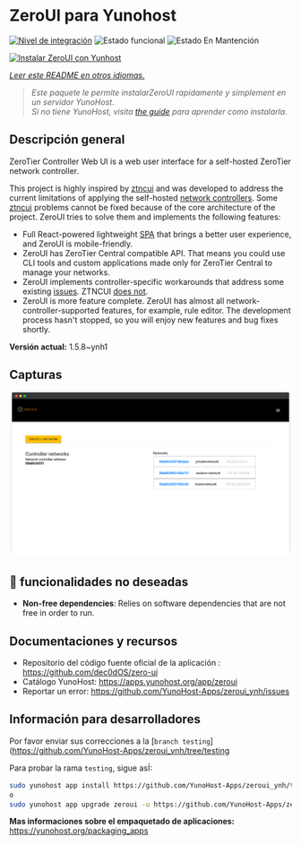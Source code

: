 <!--
Este archivo README esta generado automaticamente<https://github.com/YunoHost/apps/tree/master/tools/readme_generator>
No se debe editar a mano.
-->

# ZeroUI para Yunohost

[![Nivel de integración](https://dash.yunohost.org/integration/zeroui.svg)](https://dash.yunohost.org/appci/app/zeroui) ![Estado funcional](https://ci-apps.yunohost.org/ci/badges/zeroui.status.svg) ![Estado En Mantención](https://ci-apps.yunohost.org/ci/badges/zeroui.maintain.svg)

[![Instalar ZeroUI con Yunhost](https://install-app.yunohost.org/install-with-yunohost.svg)](https://install-app.yunohost.org/?app=zeroui)

*[Leer este README en otros idiomas.](./ALL_README.md)*

> *Este paquete le permite instalarZeroUI rapidamente y simplement en un servidor YunoHost.*  
> *Si no tiene YunoHost, visita [the guide](https://yunohost.org/install) para aprender como instalarla.*

## Descripción general

ZeroTier Controller Web UI is a web user interface for a self-hosted ZeroTier network controller.

This project is highly inspired by [ztncui](https://github.com/key-networks/ztncui) and was developed to address the current limitations of applying the self-hosted [network controllers](https://github.com/zerotier/ZeroTierOne/tree/master/controller). Some [ztncui](https://github.com/key-networks/ztncui) problems cannot be fixed because of the core architecture of the project. ZeroUI tries to solve them and implements the following features:

- Full React-powered lightweight [SPA](https://en.wikipedia.org/wiki/Single-page_application) that brings a better user experience, and ZeroUI is mobile-friendly.
- ZeroUI has ZeroTier Central compatible API. That means you could use CLI tools and custom applications made only for ZeroTier Central to manage your networks.
- ZeroUI implements controller-specific workarounds that address some existing [issues](https://github.com/zerotier/ZeroTierOne/issues/859). ZTNCUI [does not](https://github.com/key-networks/ztncui/issues/63).
- ZeroUI is more feature complete. ZeroUI has almost all network-controller-supported features, for example, rule editor. The development process hasn't stopped, so you will enjoy new features and bug fixes shortly.


**Versión actual:** 1.5.8~ynh1

## Capturas

![Captura de ZeroUI](./doc/screenshots/homepage.png)

## :red_circle: funcionalidades no deseadas

- **Non-free dependencies**: Relies on software dependencies that are not free in order to run.

## Documentaciones y recursos

- Repositorio del código fuente oficial de la aplicación : <https://github.com/dec0dOS/zero-ui>
- Catálogo YunoHost: <https://apps.yunohost.org/app/zeroui>
- Reportar un error: <https://github.com/YunoHost-Apps/zeroui_ynh/issues>

## Información para desarrolladores

Por favor enviar sus correcciones a la [`branch testing`](https://github.com/YunoHost-Apps/zeroui_ynh/tree/testing

Para probar la rama `testing`, sigue asÍ:

```bash
sudo yunohost app install https://github.com/YunoHost-Apps/zeroui_ynh/tree/testing --debug
o
sudo yunohost app upgrade zeroui -u https://github.com/YunoHost-Apps/zeroui_ynh/tree/testing --debug
```

**Mas informaciones sobre el empaquetado de aplicaciones:** <https://yunohost.org/packaging_apps>
